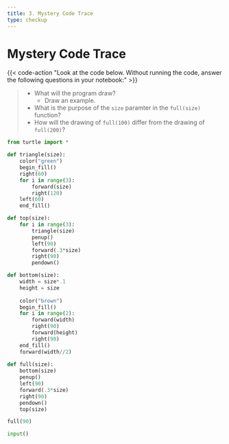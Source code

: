 ```yaml
---
title: 3. Mystery Code Trace
type: checkup
---
```


# Mystery Code Trace

{{< code-action "Look at the code below. Without running the code, answer the following questions in your notebook:" >}}

> - What will the program draw? 
>   - Draw an example. 
> - What is the purpose of the `size` paramter in the `full(size)` function? 
> - How will the drawing of `full(100)` differ from the drawing of `full(200)`?

```python {linenos=table}
from turtle import *

def triangle(size):
    color("green")
    begin_fill()
    right(60)
    for i in range(3):
        forward(size)
        right(120)
    left(60)
    end_fill()

def top(size):
    for i in range(3):
        triangle(size)
        penup()
        left(90)
        forward(.3*size)
        right(90)
        pendown()

def bottom(size):
    width = size*.1
    height = size
    
    color("brown")
    begin_fill()
    for i in range(2):
        forward(width)
        right(90)
        forward(height)
        right(90)
    end_fill()
    forward(width//2)
    
def full(size):
    bottom(size)
    penup()
    left(90)
    forward(.3*size)
    right(90)
    pendown()
    top(size)

full(90)

input()
```
<br>
